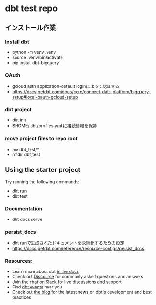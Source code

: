 # dbt test repo

## インストール作業

### Install dbt

- python -m venv .venv
- source .venv/bin/activate
- pip install dbt-bigquery

### OAuth

- gcloud auth application-default loginによって認証する
- https://docs.getdbt.com/docs/core/connect-data-platform/bigquery-setup#local-oauth-gcloud-setup

### dbt project

- dbt init
- $HOME/.dbt/profiles.yml に接続情報を保持


### move project files to repo root

- mv dbt_test/* .
- rmdir dbt_test

## Using the starter project

Try running the following commands:
- dbt run
- dbt test

### Documentation

- dbt docs serve

### persist_docs

- dbt runで生成されたドキュメントを永続化するための設定
- https://docs.getdbt.com/reference/resource-configs/persist_docs


### Resources:
- Learn more about dbt [in the docs](https://docs.getdbt.com/docs/introduction)
- Check out [Discourse](https://discourse.getdbt.com/) for commonly asked questions and answers
- Join the [chat](https://community.getdbt.com/) on Slack for live discussions and support
- Find [dbt events](https://events.getdbt.com) near you
- Check out [the blog](https://blog.getdbt.com/) for the latest news on dbt's development and best practices
